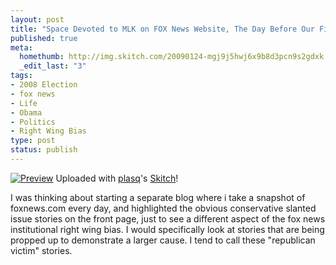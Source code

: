 ```yaml
---
layout: post
title: "Space Devoted to MLK on FOX News Website, The Day Before Our First Black President Steps Into Office"
published: true
meta:
  homethumb: http://img.skitch.com/20090124-mgj9j5hwj6x9b8d3pcn9s2gdxk.jpg
  _edit_last: "3"
tags:
- 2008 Election
- fox news
- Life
- Obama
- Politics
- Right Wing Bias
type: post
status: publish
---
```

[![Preview](http://img.skitch.com/20090119-mgj9j5hwj6x9b8d3pcn9s2gdxk.preview.jpg)](http://skitch.com/interg12/bbskh/preview) Uploaded with [plasq](http://plasq.com/)'s [Skitch](http://skitch.com)!

I was thinking about starting a separate blog where i take a snapshot of foxnews.com every day, and highlighted the obvious conservative slanted issue stories on the front page, just to see a different aspect of the fox news institutional right wing bias. I would specifically look at stories that are being propped up to demonstrate a larger cause. I tend to call these "republican victim" stories.
